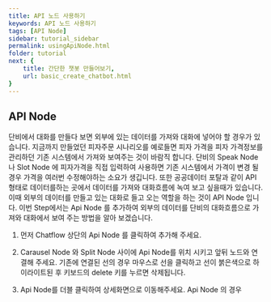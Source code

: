 ```yaml
---
title: API 노드 사용하기
keywords: API 노드 사용하기
tags: [API Node]
sidebar: tutorial_sidebar
permalink: usingApiNode.html
folder: tutorial
next: {
    title: 간단한 챗봇 만들어보기,
    url: basic_create_chatbot.html
}
---
```


## API Node
단비에서 대화를 만들다 보면 외부에 있는 데이터를 가져와 대화에 넣어야 할 경우가 있습니다. 지금까지 만들었던 피자주문 시나리오를 예로들면 피자 가격을 피자 가격정보를 관리하던 기존 시스템에서 가져와 보여주는 것이 바람직 합니다. 단비의 Speak Node 나 Slot Node 에 피자가격을 직접 입력하여 사용하면 기존 시스템에서 가격이 변경 될 경우 가격을 여러번 수정해야하는 소요가 생깁니다.
또한 공공데이터 포탈과 같이 API 형태로 데이터를하는 곳에서 데이터를 가져와 대화흐름에 녹여 보고 싶을때가 있습니다. 이때 외부의 데이터를 만들고 있는 대화로 들고 오는 역할을 하는 것이 API Node 입니다.
이번 Step에서는 Api Node 를 추가하여 외부의 데이터를 단비의 대화흐름으로 가져와 대화에서 보여 주는 방법을 알아 보겠습니다.

1) 먼저 Chatflow 상단의 Api Node 를 클릭하여 추가해 주세요.

2) Carausel Node 와 Split Node 사이에 Api Node를 위치 시키고 앞뒤 노드와 연결해 주세요. 기존에 연결된 선의 경우 마우스로 선을 클릭하고 선이 붉은색으로 하이라이트된 후 키보드의 delete 키를 누르면 삭제됩니다.

3) Api Node를 더블 클릭하여 상세화면으로 이동해주세요. Api Node 의 경우